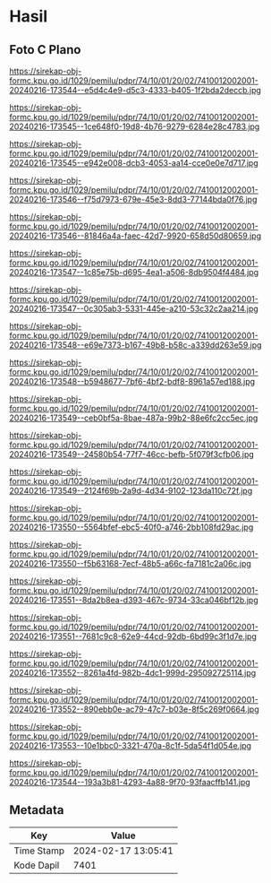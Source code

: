 # Hasil

## Foto C Plano

https://sirekap-obj-formc.kpu.go.id/1029/pemilu/pdpr/74/10/01/20/02/7410012002001-20240216-173544--e5d4c4e9-d5c3-4333-b405-1f2bda2deccb.jpg

https://sirekap-obj-formc.kpu.go.id/1029/pemilu/pdpr/74/10/01/20/02/7410012002001-20240216-173545--1ce648f0-19d8-4b76-9279-6284e28c4783.jpg

https://sirekap-obj-formc.kpu.go.id/1029/pemilu/pdpr/74/10/01/20/02/7410012002001-20240216-173545--e942e008-dcb3-4053-aa14-cce0e0e7d717.jpg

https://sirekap-obj-formc.kpu.go.id/1029/pemilu/pdpr/74/10/01/20/02/7410012002001-20240216-173546--f75d7973-679e-45e3-8dd3-77144bda0f76.jpg

https://sirekap-obj-formc.kpu.go.id/1029/pemilu/pdpr/74/10/01/20/02/7410012002001-20240216-173546--81846a4a-faec-42d7-9920-658d50d80659.jpg

https://sirekap-obj-formc.kpu.go.id/1029/pemilu/pdpr/74/10/01/20/02/7410012002001-20240216-173547--1c85e75b-d695-4ea1-a506-8db9504f4484.jpg

https://sirekap-obj-formc.kpu.go.id/1029/pemilu/pdpr/74/10/01/20/02/7410012002001-20240216-173547--0c305ab3-5331-445e-a210-53c32c2aa214.jpg

https://sirekap-obj-formc.kpu.go.id/1029/pemilu/pdpr/74/10/01/20/02/7410012002001-20240216-173548--e69e7373-b167-49b8-b58c-a339dd263e59.jpg

https://sirekap-obj-formc.kpu.go.id/1029/pemilu/pdpr/74/10/01/20/02/7410012002001-20240216-173548--b5948677-7bf6-4bf2-bdf8-8961a57ed188.jpg

https://sirekap-obj-formc.kpu.go.id/1029/pemilu/pdpr/74/10/01/20/02/7410012002001-20240216-173549--ceb0bf5a-8bae-487a-99b2-88e6fc2cc5ec.jpg

https://sirekap-obj-formc.kpu.go.id/1029/pemilu/pdpr/74/10/01/20/02/7410012002001-20240216-173549--24580b54-77f7-46cc-befb-5f079f3cfb06.jpg

https://sirekap-obj-formc.kpu.go.id/1029/pemilu/pdpr/74/10/01/20/02/7410012002001-20240216-173549--2124f69b-2a9d-4d34-9102-123da110c72f.jpg

https://sirekap-obj-formc.kpu.go.id/1029/pemilu/pdpr/74/10/01/20/02/7410012002001-20240216-173550--5564bfef-ebc5-40f0-a746-2bb108fd29ac.jpg

https://sirekap-obj-formc.kpu.go.id/1029/pemilu/pdpr/74/10/01/20/02/7410012002001-20240216-173550--f5b63168-7ecf-48b5-a66c-fa7181c2a06c.jpg

https://sirekap-obj-formc.kpu.go.id/1029/pemilu/pdpr/74/10/01/20/02/7410012002001-20240216-173551--8da2b8ea-d393-467c-9734-33ca046bf12b.jpg

https://sirekap-obj-formc.kpu.go.id/1029/pemilu/pdpr/74/10/01/20/02/7410012002001-20240216-173551--7681c9c8-62e9-44cd-92db-6bd99c3f1d7e.jpg

https://sirekap-obj-formc.kpu.go.id/1029/pemilu/pdpr/74/10/01/20/02/7410012002001-20240216-173552--8261a4fd-982b-4dc1-999d-295092725114.jpg

https://sirekap-obj-formc.kpu.go.id/1029/pemilu/pdpr/74/10/01/20/02/7410012002001-20240216-173552--890ebb0e-ac79-47c7-b03e-8f5c269f0664.jpg

https://sirekap-obj-formc.kpu.go.id/1029/pemilu/pdpr/74/10/01/20/02/7410012002001-20240216-173553--10e1bbc0-3321-470a-8c1f-5da54f1d054e.jpg

https://sirekap-obj-formc.kpu.go.id/1029/pemilu/pdpr/74/10/01/20/02/7410012002001-20240216-173544--193a3b81-4293-4a88-9f70-93faacffb141.jpg


## Metadata

| Key        | Value               |
| ---------- | ------------------- |
| Time Stamp | 2024-02-17 13:05:41 |
| Kode Dapil | 7401                |



